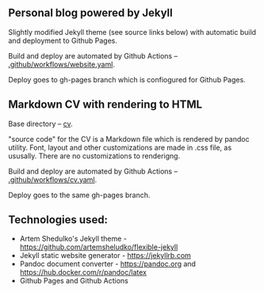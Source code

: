 ## Personal blog powered by Jekyll

Slightly modified Jekyll theme (see source links below) with automatic build and deployment to Github Pages.

Build and deploy are automated by Github Actions – [.github/workflows/website.yaml](.github/workflows/website.yaml).

Deploy goes to gh-pages branch which is confiogured for Github Pages.

## Markdown CV with rendering to HTML

Base directory – [cv](cv).

"source code" for the CV is a Markdown file which is rendered by pandoc utility. Font, layout and other customizations are made in .css file, as ususally. There are no customizations to renderigng.

Build and deploy are automated by Github Actions – [.github/workflows/cv.yaml](.github/workflows/cv.yaml).

Deploy goes to the same gh-pages branch.

## Technologies used: 

- Artem Shedulko's Jekyll theme - https://github.com/artemsheludko/flexible-jekyll
- Jekyll static website generator - https://jekyllrb.com
- Pandoc document converter - https://pandoc.org and https://hub.docker.com/r/pandoc/latex
- Github Pages and Github Actions